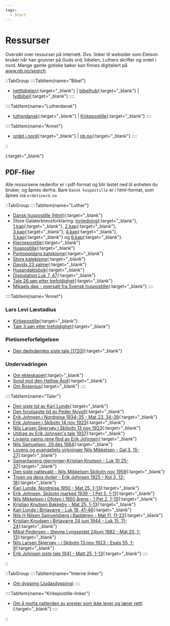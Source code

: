 ```yaml
---
tags:
  - Start
---
```


# Ressurser
Oversikt over ressurser på internett. Dvs. linker til websider som Eleison bruker når han grunner på Guds ord; bibelen, Luthers skrifter og ordet i nord. Mange gamle gotiske bøker kan finnes digitaliert på _www.nb.no/search_.

::TabGroup
::::TabItem{name="Bibel"}
  - [nettbibelen](https://bibel.no/nettbibelen?slang=bokmal30){:target="_blank"} | [bibelhub](https://no.bibelsite.com/){:target="_blank"} | [lydbibel](https://www.wordproject.org/bibles/parallel/h/norwegian.htm){:target="_blank"}
::::

::::TabItem{name="Lutherdansk"}
  - [lutherdansk](http://www.lutherdansk.dk/Trellix/id105.htm){:target="_blank"} | [Kirkepostille](http://www.lutherdansk.dk/KP%20-%20enkeltpr%C3%A6dikener/KP%20-%20Forside%20med%20indeks/index.htm){:target="_blank"}
::::

::::TabItem{name="Annet"}
  - [ordet i nord](https://www.ordetinord.no/){:target="_blank"} | [nb.no](https://www.nb.no/shared/itemlists/eb5d11c2-dd00-46ca-87cc-881d71dbe19e){:target="_blank"}
::::

::

[](){:target="_blank"}

## PDF-filer
Alle ressursene nedenfor er i pdf-format og blir lastet ned til enheten du bruker, og åpnes derfra. Bare `Dansk huspostille` er i html-format, som åpnes via `ordetinord.no`

::TabGroup
::::TabItem{name="Luther"}
- [Dansk huspostille (html)](https://www.ordetinord.no/oin/huspos.html){:target="_blank"}
- Store Galaterbrevsforklaring: [Innledning](https://www.ordetinord.no/oin/pdf/Galaterbrevet-%20-Innhold.pdf){:target="_blank"}, [1.kap](https://www.ordetinord.no/oin/pdf/Galaterbrevet-1kap.pdf){:target="_blank"}, [2.kap](https://www.ordetinord.no/oin/pdf/Galaterbrevet-2kap.pdf){:target="_blank"}, [3.kap](https://www.ordetinord.no/oin/pdf/Galaterbrevet-3kap.pdf){:target="_blank"}, [4.kap](https://www.ordetinord.no/oin/pdf/Galaterbrevet-4kap.pdf){:target="_blank"}, [5.kap](https://www.ordetinord.no/oin/pdf/Galaterbrevet-5kap.pdf){:target="_blank"} og [6.kap](https://www.ordetinord.no/oin/pdf/Galaterbrevet-6kap.pdf){:target="_blank"}.
- [Kjernepostille](https://www.ordetinord.no/oin/pdf/Kjernepostillen%20av%20Luther%201854.pdf){:target="_blank"}
- [Huspostille](https://www.ordetinord.no/oin/pdf/husposnor.pdf){:target="_blank"}
- [Pontoppidans katekisme](https://www.ordetinord.no/oin/pdf/Pontoppidan1862.pdf){:target="_blank"}
- [Store katekisme](https://www.ordetinord.no/oin/pdf/StorKatekisme-1860.pdf){:target="_blank"}
- [Davids 23 salme](https://www.ordetinord.no/oin/pdf/Salme23.pdf){:target="_blank"}
- [Husandaktsbok](https://www.ordetinord.no/oin/pdf/Husandaktsbok.pdf){:target="_blank"}
- [Disputation Luk 7, 47](https://www.ordetinord.no/oin/pdf/Luthers%20Disputation%201535%20ang%C3%A5ende%20vers%2047%20i%20Luk.pdf){:target="_blank"}
- [Tale 26.søn etter trefoldighet](https://www.ordetinord.no/oin/pdf/Luthers%20tale%2026s%C3%B8n%20etter%20tref.pdf){:target="_blank"}
- [Mikaels dag - oversatt fra Svensk huspostille](https://www.ordetinord.no/oin/pdf/Mikaels%20dag%20norsk.pdf){:target="_blank"}
::::

::::TabItem{name="Annet"}
### Lars Levi Læstadius
- [Kirkepostille](https://www.ordetinord.no/oin/pdf/Lestadius%20Kirkepostille.pdf){:target="_blank"}
- [Tale 3.søn etter trefoldighet](https://www.ordetinord.no/oin/pdf/Lestadius_3._s%C3%B8nd._e._tref.pdf){:target="_blank"}

### Pietismeforfølgelsen
- [Den dødsdømtes siste tale (1720)](https://www.ordetinord.no/oin/pdf/Den_d%C3%B8dsd%C3%B8mtes_siste_tale.pdf){:target="_blank"}

### Undervadringen
- [Om ekteskapet](https://www.ordetinord.no/oin/pdf/Undervandringen%201968%20-%20ekteskapet.pdf){:target="_blank"}
- [Synd mot den Hellige Ånd](https://www.ordetinord.no/oin/pdf/UnderV22042018.pdf){:target="_blank"}
- [Om Rosenius](https://www.ordetinord.no/oin/pdf/Om%20Rosenius%20UV-okt1950.pdf){:target="_blank"}
::::

::::TabItem{name="Taler"}
- [Den siste tid av Karl Lunde](https://www.ordetinord.no/oin/pdf/Den_siste_tid.pdf){:target="_blank"}
- [Den forutsagte tid av Peder Nyvoll](https://www.ordetinord.no/oin/pdf/Den_forutsagte_tid.pdf){:target="_blank"}
- [Erik Johnsen i Nordreisa 1934-35 - Mat 23, 34-39](https://www.ordetinord.no/oin/pdf/Tale%20av%20Erik%20Johnsen%20i%20Nordreisa%201934-35%20%20Mat%20kap%2023%20v%2034-39.pdf){:target="_blank"}
- [Erik Johnsen i Skibotn 14 nov 1923](https://www.ordetinord.no/oin/pdf/Erik%20Johnsen%20i%20Skibotn%2014%20nov%201923-c.pdf){:target="_blank"}
- [Nils Larsen Skjervøy i Skibotn 13 nov 1923](https://www.ordetinord.no/oin/pdf/Nils%20Larsen%20Skjerv%C3%B8y%20i%20Skibotn%2013nov1923-c.pdf){:target="_blank"}
- [Utdrag av Erik Johnsen's tale 1937](https://www.ordetinord.no/oin/pdf/Av_Erik_Johnsens_tale_1937.pdf){:target="_blank"}
- [Livsens vanns rene flod av Erik Johnsen](https://www.ordetinord.no/oin/pdf/Livsens_Vanns_rene_flod.pdf){:target="_blank"}
- [Nils Samuelsen, 29.des 1984](https://www.ordetinord.no/oin/pdf/Nils%20Samuelsen%2029.des%201984%20Laksvatn%20-%20d%C3%A5psbefalingen.pdf){:target="_blank"}
- [Lovens og evangeliets virkninger Nils Mikkelsen - Gal 3, 15-27](https://www.ordetinord.no/oin/pdf/Lovens%20og%20evangeliets%20virkninger%20Nils%20Mikkelsen%20Gal%203k%2015-27v%20a2.pdf){:target="_blank"}
- [Samaritanens gjerninger-Kristian Knutsen - Luk 10 25-37](https://www.ordetinord.no/oin/pdf/Samaritanens%20gjerninger-Kristian%20Knutsen%20%20Luk10%2025-37%20a2.pdf){:target="_blank"}
- [Den siste nattevakt - Nils Mikkelsen Skibotn nov 1958](https://www.ordetinord.no/oin/pdf/Den%20siste%20nattevakt%20-%20Nils%20Mikkelsen%20Skibotn%20nov%201958-a2.pdf){:target="_blank"}
- [Troen og dens dyder - Erik Johnsen 1925 - Kol 3, 12-18](https://www.ordetinord.no/oin/pdf/Troen%20og%20dens%20dyder%20-%20Erik%20Johnsen%201925%20Kol%203kap%2012-18vers-a2.pdf){:target="_blank"}
- [Karl Lunde, Nordreisa 1950 - Mat 25, 1-13](https://www.ordetinord.no/oin/pdf/Tale%20av%20Karl%20Lunde%20Nordreisa%201950%20Mat%2025kap%201-13v.pdf){:target="_blank"}
- [Erik Johnsen, Skibotn marked 1939 - 1 Pet 5, 1-11](https://www.ordetinord.no/oin/pdf/Tale%20av%20Erik%20Johnsen%20Skibotn%20marked%201939%201Pet%20kap5%20v1-11.pdf){:target="_blank"}
- [Nils Mikkelsen i Ofoten i 1950 årene - 1 Pet 2, 1-10](https://www.ordetinord.no/oin/pdf/Nils%20Mikkelsen%20i%20Ofoten%20i%201950%20%C3%A5rene%201Pet%20brev%20kap%202%20vers%201-10.pdf){:target="_blank"}
- [Kristian Knutsen Bakkeby - Mat 25, 1-13](https://www.ordetinord.no/oin/pdf/Kristian%20Knutsen%20Bakkeby%20Mat%20ev%20kap%2025%20vers%201-13.pdf){:target="_blank"}
- [Karl Lunde i Birtavarre - Luk 19, 41-46](https://www.ordetinord.no/oin/pdf/Tale%20av%20Karl%20Lunde%20-%20i%20Birtavarre%20%20Lukas%2019kap%2041-46vers.pdf){:target="_blank"}
- [Nils H Nilsen Samuelsberg i Badderen - Mat 11, 11-22](https://www.ordetinord.no/oin/pdf/Tale%20av%20Nils%20H%20Nilsen%20Samuelsberg%20i%20Badderen%20Tekst%20Mat.%20kap.11%20vers%2011-22.pdf){:target="_blank"}
- [Kristian Knudsen i Birtavarre 24 juni 1944 - Luk 15, 11-24](https://www.ordetinord.no/oin/pdf/Tale%20av%20Kristian%20Knudsen%20i%20Birtavarre%2024%20juni%201944%20Luk%2015kap%2011-24v.pdf){:target="_blank"}
- [Mikal Pedersen - Stevne Lyngseidet 24juni 1982 - Mat 25, 1-13](https://www.ordetinord.no/oin/pdf/Tale%20av%20Mikal%20Pedersen%20-%20Stevne%20Lyngseidet%2024juni%201982%20-%20Mat%2025kap%201-13v.pdf){:target="_blank"}
- [Nils Larsen Skjervøy - i Skibotn 13.nov 1923 - Esais 55, 1-9](https://www.ordetinord.no/oin/pdf/Nils%20Larsen%20Skjerv%C3%B8y%20-%20i%20Skibotn%2013nov%201923%20-%20Esa%2055kap%201-9v.pdf){:target="_blank"}
- [Erik Johnsen siste tale 1941 - Matt 25, 1-13](https://www.ordetinord.no/oin/pdf/Erik%20Johnsen%20siste%20tale%201941%20-%20Math%20ev%2025%20kap%201-13v.pdf){:target="_blank"}
::::

::


::TabGroup
::::TabItem{name="Interne linker"}
- [Om dypping (Judasdypping)](/article/epistler/b/nattverd-dypping)
::::

::::TabItem{name="Kirkepostille-linker"}
- [Om å motta natterden av prester som ikke lever og lærer rett)](https://kirkepostille.vercel.app/article/vinter/jul/helligtrekonger-evangelium#vers-9-10){:target="_blank"}
::::

::